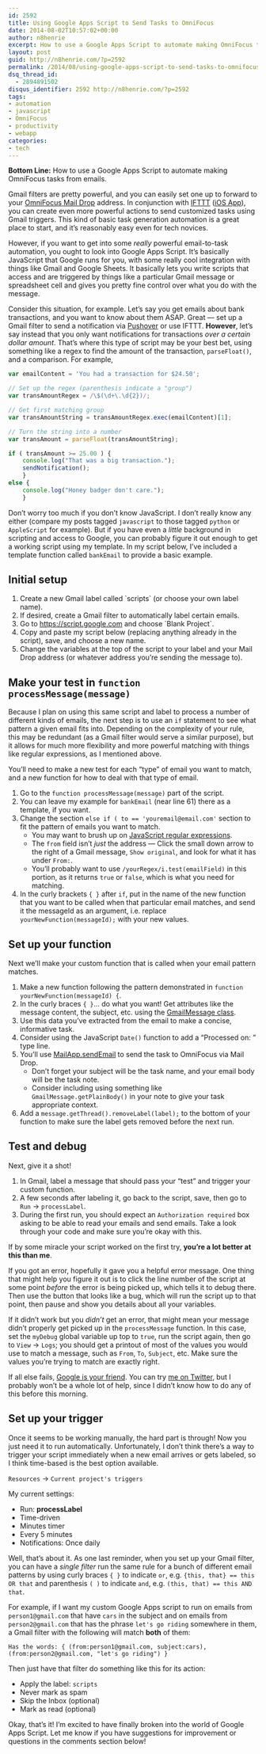 ```yaml
---
id: 2592
title: Using Google Apps Script to Send Tasks to OmniFocus
date: 2014-08-02T10:57:02+00:00
author: n8henrie
excerpt: How to use a Google Apps Script to automate making OmniFocus tasks from emails.
layout: post
guid: http://n8henrie.com/?p=2592
permalink: /2014/08/using-google-apps-script-to-send-tasks-to-omnifocus/
dsq_thread_id:
  - 2894891502
disqus_identifier: 2592 http://n8henrie.com/?p=2592
tags:
- automation
- javascript
- OmniFocus
- productivity
- webapp
categories:
- tech
---
```

**Bottom Line:** How to use a Google Apps Script to automate making OmniFocus tasks from emails.<!--more-->

Gmail filters are pretty powerful, and you can easily set one up to forward to your <a target="_blank" href="http://support.omnigroup.com/omnifocus-mail-drop" title="OmniFocus Mail Drop - Support - The Omni Group">OmniFocus Mail Drop</a> address. In conjunction with <a target="_blank" href="https://ifttt.com/" title="IFTTT: Put the internet to work for you.">IFTTT</a> (<a target="_blank" href="https://itunes.apple.com/us/app/ifttt/id660944635?mt=8&uo=4&at=10l5H6" title="IFTTT">iOS App</a>), you can create even more powerful actions to send customized tasks using Gmail triggers. This kind of basic task generation automation is a great place to start, and it’s reasonably easy even for tech novices.

However, if you want to get into some _really_ powerful email-to-task automation, you ought to look into Google Apps Script. It’s basically JavaScript that Google runs for you, with some really cool integration with things like Gmail and Google Sheets. It basically lets you write scripts that access and are triggered by things like a particular Gmail message or spreadsheet cell and gives you pretty fine control over what you do with the message.

Consider this situation, for example. Let’s say you get emails about bank transactions, and you want to know about them ASAP. Great — set up a Gmail filter to send a notification via <a target="_blank" href="https://itunes.apple.com/us/app/pushover-notifications/id506088175?mt=8&uo=4&at=10l5H6" title="Pushover Notifications">Pushover</a> or use IFTTT. **However**, let’s say instead that you only want notifications for transactions _over a certain dollar amount_. That’s where this type of script may be your best bet, using something like a regex to find the amount of the transaction, `parseFloat()`, and a comparison. For example,

```javascript
var emailContent = 'You had a transaction for $24.50';

// Set up the regex (parenthesis indicate a "group")
var transAmountRegex = /\$(\d+\.\d{2})/;

// Get first matching group
var transAmountString = transAmountRegex.exec(emailContent)[1];

// Turn the string into a number
var transAmount = parseFloat(transAmountString);

if ( transAmount >= 25.00 ) {
    console.log("That was a big transaction.");
    sendNotification();
    }
else {
    console.log("Honey badger don't care.");
    }
```

Don’t worry too much if you don’t know JavaScript. I don’t really know any either (compare my posts tagged `javascript` to those tagged `python` or `AppleScript` for example). But if you have even a _little_ background in scripting and access to Google, you can probably figure it out enough to get a working script using my template. In my script below, I’ve included a template function called `bankEmail` to provide a basic example.

## Initial setup

  1. Create a new Gmail label called \`scripts\` (or choose your own label name).
  2. If desired, create a Gmail filter to automatically label certain emails.
  3. Go to <a target="_blank" href="https://script.google.com">https://script.google.com</a> and choose \`Blank Project\`.
  4. Copy and paste my script below (replacing anything already in the script), save, and choose a new name.
  5. Change the variables at the top of the script to your label and your Mail Drop address (or whatever address you’re sending the message to).

## Make your test in `function processMessage(message)`

Because I plan on using this same script and label to process a number of different kinds of emails, the next step is to use an `if` statement to see what pattern a given email fits into. Depending on the complexity of your rule, this may be redundant (as a Gmail filter would serve a similar purpose), but it allows for much more flexibility and more powerful matching with things like regular expressions, as I mentioned above.

You’ll need to make a new test for each “type” of email you want to match, and a new function for how to deal with that type of email.

  1. Go to the `function processMessage(message)` part of the script.
  2. You can leave my example for `bankEmail` (near line 61) there as a template, if you want.
  3. Change the section `else if ( to == 'youremail@email.com'` section to fit the pattern of emails you want to match.
      * You may want to brush up on <a target="_blank" href="http://www.w3schools.com/js/js_regexp.asp">JavaScript regular expressions</a>.
      * The `from` field isn’t _just_ the address — Click the small down arrow to the right of a Gmail message, `Show original`, and look for what it has under `From:`.
      * You’ll probably want to use `/yourRegex/i.test(emailField)` in this portion, as it returns `true` or `false`, which is what you need for matching.
  4. In the curly brackets `{ }` after `if`, put in the name of the new function that you want to be called when that particular email matches, and send it the messageId as an argument, i.e. replace `yourNewFunction(messageId);` with your new values.

## Set up your function

Next we’ll make your custom function that is called when your email pattern matches.

  1. Make a new function following the pattern demonstrated in `function yourNewFunction(messageId) {`.
  2. In the curly braces `{ }`… do what you want! Get attributes like the message content, the subject, etc. using the <a target="_blank" href="https://developers.google.com/apps-script/reference/gmail/gmail-message">GmailMessage class</a>.
  3. Use this data you’ve extracted from the email to make a concise, informative task.
  4. Consider using the JavaScript `Date()` function to add a “Processed on: ” type line.
  5. You’ll use <a target="_blank" href="https://developers.google.com/apps-script/reference/mail/mail-app">MailApp.sendEmail</a> to send the task to OmniFocus via Mail Drop.
      * Don’t forget your subject will be the task name, and your email body will be the task note.
      * Consider including using something like `GmailMessage.getPlainBody()` in your note to give your task appropriate context.
  6. Add a `message.getThread().removeLabel(label);` to the bottom of your function to make sure the label gets removed before the next run.

## Test and debug

Next, give it a shot!

  1. In Gmail, label a message that should pass your “test” and trigger your custom function.
  2. A few seconds after labeling it, go back to the script, save, then go to `Run` -> `processLabel`.
  3. During the first run, you should expect an `Authorization required` box asking to be able to read your emails and send emails. Take a look through your code and make sure you’re okay with this.

If by some miracle your script worked on the first try, **you’re a lot better at this than me**.

If you got an error, hopefully it gave you a helpful error message. One thing that might help you figure it out is to click the line number of the script at some point _before_ the error is being picked up, which tells it to debug there. Then use the button that looks like a bug, which will run the script up to that point, then pause and show you details about all your variables.

If it didn’t work but you _didn’t_ get an error, that might mean your message didn’t properly get picked up in the `processMessage` function. In this case, set the `myDebug` global variable up top to `true`, run the script again, then go to `View` -> `Logs`; you should get a printout of most of the values you would use to match a message, such as `From`, `To`, `Subject`, etc. Make sure the values you’re trying to match are exactly right.

If all else fails, <a target="_blank" href="http://n8h.me/1lkah2D">Google is your friend</a>. You can try <a target="_blank" href="https://twitter.com/n8henrie">me on Twitter</a>, but I probably won’t be a whole lot of help, since I didn’t know how to do any of this before this morning.

## Set up your trigger

Once it seems to be working manually, the hard part is through! Now you just need it to run automatically. Unfortunately, I don’t think there’s a way to trigger your script immediately when a new email arrives or gets labeled, so I think time-based is the best option available.

`Resources` -> `Current project's triggers`

My current settings:

  * Run: **processLabel**
  * Time-driven
  * Minutes timer
  * Every 5 minutes
  * Notifications: Once daily

Well, that’s about it. As one last reminder, when you set up your Gmail filter, you can have a _single filter_ run the same rule for a bunch of different email patterns by using curly braces `{ }` to indicate `or`, e.g. `{this, that} == this OR that` and parenthesis `( )` to indicate `and`, e.g. `(this, that) == this AND that`.

For example, if I want my custom Google Apps script to run on emails from `person1@gmail.com` that have `cars` in the subject and on emails from `person2@gmail.com` that has the phrase `let's go riding` somewhere in them, a Gmail filter with the following will match **both** of them:

```
Has the words: { (from:person1@gmail.com, subject:cars), (from:person2@gmail.com, "let's go riding") }
```

Then just have that filter do something like this for its action:

  * Apply the label: `scripts`
  * Never mark as spam
  * Skip the Inbox (optional)
  * Mark as read (optional)

Okay, that’s it! I’m excited to have finally broken into the world of Google Apps Script. Let me know if you have suggestions for improvement or questions in the comments section below!

<script src="https://gist.github.com/n8henrie/6f8dfa1ce2ec066cdf08.js"></script>
